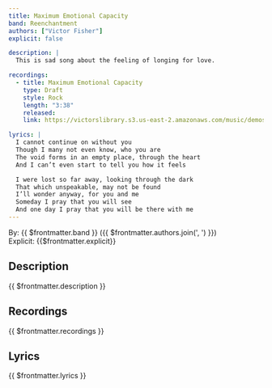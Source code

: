 ```yaml
---
title: Maximum Emotional Capacity
band: Reenchantment
authors: ["Victor Fisher"]
explicit: false

description: |
  This is sad song about the feeling of longing for love.

recordings:
  - title: Maximum Emotional Capacity
    type: Draft
    style: Rock
    length: "3:38"
    released: 
    link: https://victorslibrary.s3.us-east-2.amazonaws.com/music/demos/Maximum+Emotional+Capacity.mp3

lyrics: |
  I cannot continue on without you
  Though I many not even know, who you are
  The void forms in an empty place, through the heart
  And I can’t even start to tell you how it feels

  I were lost so far away, looking through the dark
  That which unspeakable, may not be found
  I’ll wonder anyway, for you and me
  Someday I pray that you will see
  And one day I pray that you will be there with me
---
```


By: {{ $frontmatter.band }} ({{ $frontmatter.authors.join(', ') }})  
Explicit: {{$frontmatter.explicit}}

## Description

<vue-markdown>{{ $frontmatter.description }}</vue-markdown>

## Recordings

{{ $frontmatter.recordings }}

## Lyrics

<vue-markdown>{{ $frontmatter.lyrics }}</vue-markdown>
